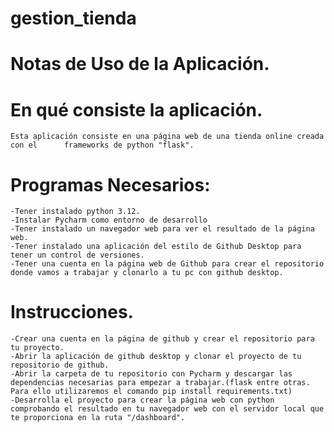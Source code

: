 # gestion_tienda
# Notas de Uso de la Aplicación.
# En qué consiste la aplicación.
    Esta aplicación consiste en una página web de una tienda online creada con el      frameworks de python "flask".
# Programas Necesarios:
    -Tener instalado python 3.12.
    -Instalar Pycharm como entorno de desarrollo
    -Tener instalado un navegador web para ver el resultado de la página web.
    -Tener instalado una aplicación del estilo de Github Desktop para tener un control de versiones.
    -Tener una cuenta en la página web de Github para crear el repositorio donde vamos a trabajar y clonarlo a tu pc con github desktop.
    
# Instrucciones.
    -Crear una cuenta en la página de github y crear el repositorio para tu proyecto.
    -Abrir la aplicación de github desktop y clonar el proyecto de tu repositorio de github.
    -Abrir la carpeta de tu repositorio con Pycharm y descargar las dependencias necesarias para empezar a trabajar.(flask entre otras. Para ello utilizaremos el comando pip install requirements.txt)
    -Desarrolla el proyecto para crear la página web con python comprobando el resultado en tu navegador web con el servidor local que te proporciona en la ruta "/dashboard".
    
